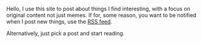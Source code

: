 Hello, I use this site to post about things I find interesting, with a focus on original content not just memes.
If for, some reason, you want to be notified when I post new things, use the [RSS feed](https://10maurycy10.github.io/index.xml).

Alternatively, just pick a post and start reading.
